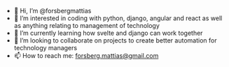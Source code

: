 - 👋 Hi, I’m @forsbergmattias
- 👀 I’m interested in coding with python, django, angular and react as well as anything relating to management of technology
- 🌱 I’m currently learning how svelte and django can work together 
- 💞️ I’m looking to collaborate on projects to create better automation for technology managers
- 📫 How to reach me: forsberg.mattias@gmail.com

<!---
forsbergmattias/forsbergmattias is a ✨ special ✨ repository because its `README.md` (this file) appears on your GitHub profile.
You can click the Preview link to take a look at your changes.
--->
